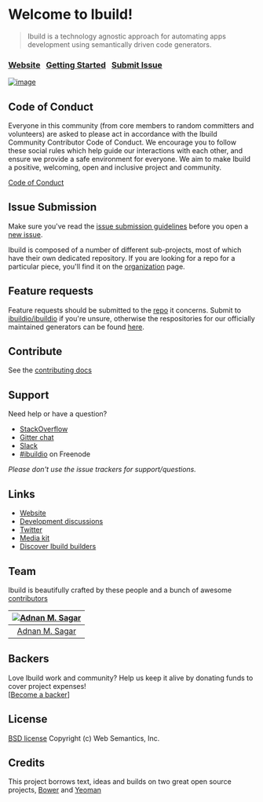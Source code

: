 # Welcome to Ibuild!

> Ibuild is a technology agnostic approach for automating apps development using semantically driven code generators.


### [Website](http://ibuild.io)&nbsp;&nbsp;&nbsp;[Getting Started](http://ibuild.io/learning)&nbsp;&nbsp;&nbsp;[Submit Issue](contributing.md#issue-submission)

[![image](https://raw.githubusercontent.com/ibuildio/logos/gh-pages/assets/png/original-text-w400@2x.png)](http://ibuild.io)

## Code of Conduct

Everyone in this community (from core members to random committers and volunteers) are asked to please act in accordance with the Ibuild Community Contributor Code of Conduct. We encourage you to follow these social rules which help guide our interactions with each other, and ensure we provide a safe environment for everyone. We aim to make Ibuild a positive, welcoming, open and inclusive project and community.

[Code of Conduct](code-of-conduct.md)


## Issue Submission

Make sure you've read the [issue submission guidelines](https://github.com/ibuildio/ibuildio/blob/master/contributing.md#issue-submission) before you open a [new issue](https://github.com/ibuildio/ibuildio/issues/new).

Ibuild is composed of a number of different sub-projects, most of which have their own dedicated repository. If you are looking for a repo for a particular piece, you'll find it on the [organization](https://github.com/ibuildio) page.


## Feature requests

Feature requests should be submitted to the [repo](https://github.com/ibuildio) it concerns. Submit to [ibuildio/ibuildio](https://github.com/ibuildio/ibuildio/issues) if you're unsure, otherwise the respositories for our officially maintained generators can be found [here](https://github.com/ibuildio/?query=generator-).


## Contribute

See the [contributing docs](contributing.md)


## Support

Need help or have a question?

- [StackOverflow](https://stackoverflow.com/questions/tagged/ibuildio)
- [Gitter chat](https://gitter.im/ibuildio/ibuildio)
- [Slack](https://ibuildio.slack.com)
- [\#ibuildio](https://webchat.freenode.net/?channels=ibuildio) on Freenode

*Please don't use the issue trackers for support/questions.*


## Links

- [Website](http://ibuild.io)
- [Development discussions](https://github.com/ibuildio/ibuildio/issues)
- [Twitter](https://twitter.com/ibuildio)
- [Media kit](https://github.com/ibuildio/media)
- [Discover Ibuild builders](http://ibuild.io/search)


## Team

Ibuild is beautifully crafted by these people and a bunch of awesome [contributors](https://github.com/ibuildio/ibuildio/graphs/contributors)


[![Adnan M. Sagar](https://s.gravatar.com/avatar/d1fd4130d4265c23ccd72134be67d03a?s=117)](http://websemantics.ca/musbahsagar) |
:---:|
[Adnan M. Sagar](http://websemantics.ca/musbahsagar) |

## Backers
Love Ibuild work and community? Help us keep it alive by donating funds to cover project expenses! <br />
[[Become a backer](https://opencollective.com/ibuildio#support)]


## License

[BSD license](http://opensource.org/licenses/bsd-license.php)
Copyright (c) Web Semantics, Inc.

## Credits

This project borrows text, ideas and builds on two great open source projects, [Bower](http://bower.io) and [Yeoman](http://yeoman.io)

